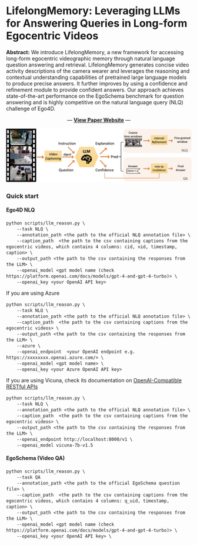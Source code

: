 # LifelongMemory: Leveraging LLMs for Answering Queries in Long-form Egocentric Videos

**Abstract:** We introduce LifelongMemory, a new framework for accessing long-form egocentric videographic memory through natural language question answering and retrieval. LifelongMemory generates concise video activity descriptions of the camera wearer and leverages the reasoning and contextual understanding capabilities of pretrained large language models to produce precise answers. It further improves by using a confidence and refinement module to provide confident answers. Our approach achieves state-of-the-art performance on the EgoSchema benchmark for question answering and is highly competitive on the natural language query (NLQ) challenge of Ego4D.

<p align="center">
  &#151; <a href="https://lifelongmemory.github.io/"><b>View Paper Website</b></a> &#151;
</p>

<be>

![](https://github.com/Agentic-Learning-AI-Lab/lifelong-memory/blob/main/pipeline.png)

### Quick start

#### Ego4D NLQ
```
python scripts/llm_reason.py \
    --task NLQ \
    --annotation_path <the path to the official NLQ annotation file> \
    --caption_path  <the path to the csv containing captions from the egocentric videos, which contains 4 columns: cid, vid, timestamp, caption> \
    --output_path <the path to the csv containing the responses from the LLM> \
    --openai_model <gpt model name (check https://platform.openai.com/docs/models/gpt-4-and-gpt-4-turbo)> \
    --openai_key <your OpenAI API key> 
```

If you are using Azure
```
python scripts/llm_reason.py \
    --task NLQ \
    --annotation_path <the path to the official NLQ annotation file> \
    --caption_path  <the path to the csv containing captions from the egocentric videos> \
    --output_path <the path to the csv containing the responses from the LLM> \
    --azure \
    --openai_endpoint  <your OpenAI endpoint e.g. https://xxxxxxxx.openai.azure.com/> \
    --openai_model <gpt model name> \
    --openai_key <your Azure OpenAI API key>
```

If you are using Vicuna, check its documentation on [OpenAI-Compatible RESTful APIs](https://github.com/lm-sys/FastChat?tab=readme-ov-file#openai-compatible-restful-apis--sdk)
```
python scripts/llm_reason.py \
    --task NLQ \
    --annotation_path <the path to the official NLQ annotation file> \
    --caption_path  <the path to the csv containing captions from the egocentric videos> \
    --output_path <the path to the csv containing the responses from the LLM> \
    --openai_endpoint http://localhost:8000/v1 \
    --openai_model vicuna-7b-v1.5 
```

#### EgoSchema (Video QA)
```
python scripts/llm_reason.py \
    --task QA
    --annotation_path <the path to the official EgoSchema question file> \
    --caption_path  <the path to the csv containing captions from the egocentric videos, which contains 4 columns: q_uid, timestamp, caption> \
    --output_path <the path to the csv containing the responses from the LLM> \
    --openai_model <gpt model name (check https://platform.openai.com/docs/models/gpt-4-and-gpt-4-turbo)> \
    --openai_key <your OpenAI API key> \
```



